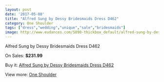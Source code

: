 ```yaml
---
layout: post
date: '2017-05-08'
title: "Alfred Sung by Dessy Bridesmaids Dress D462"
category: One Shoulder
tags: ["dress","wedding","unique","sale","bridesmaids"]
image: http://www.eudances.com/5890-thickbox_default/alfred-sung-by-dessy-bridesmaids-dress-d462.jpg
---
```

Alfred Sung by Dessy Bridesmaids Dress D462

On Sales: **$231.99**
<a href="https://www.eudances.com/en/one-shoulder/2076-alfred-sung-by-dessy-bridesmaids-dress-d462.html"><amp-img layout="responsive" width="600" height="600" src="//www.eudances.com/5890-thickbox_default/alfred-sung-by-dessy-bridesmaids-dress-d462.jpg" alt="Alfred Sung by Dessy Bridesmaids Dress D462 0" /></a>
<a href="https://www.eudances.com/en/one-shoulder/2076-alfred-sung-by-dessy-bridesmaids-dress-d462.html"><amp-img layout="responsive" width="600" height="600" src="//www.eudances.com/5891-thickbox_default/alfred-sung-by-dessy-bridesmaids-dress-d462.jpg" alt="Alfred Sung by Dessy Bridesmaids Dress D462 1" /></a>

Buy it: [Alfred Sung by Dessy Bridesmaids Dress D462](https://www.eudances.com/en/one-shoulder/2076-alfred-sung-by-dessy-bridesmaids-dress-d462.html "Alfred Sung by Dessy Bridesmaids Dress D462")

View more: [One Shoulder](https://www.eudances.com/en/23-one-shoulder "One Shoulder")